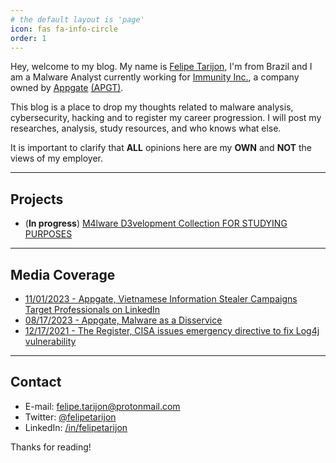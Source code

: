 ```yaml
---
# the default layout is 'page'
icon: fas fa-info-circle
order: 1
---
```



Hey, welcome to my blog. My name is <a alt="https://www.linkedin.com/in/felipetarijon/" href="https://www.linkedin.com/in/felipetarijon/" target="_blank">Felipe Tarijon</a>, I'm from Brazil and I am a Malware Analyst currently working for <a alt="https://immunityinc.com/" href="https://immunityinc.com/" target="_blank">Immunity Inc.</a>, a company owned by <a alt="https://appgate.com/" href="https://appgate.com/" target="_blank">Appgate</a> <a alt="https://finance.yahoo.com/quote/APGT?p=APGT" href="https://finance.yahoo.com/quote/APGT?p=APGT" target="_blank">(APGT)</a>.
  
This blog is a place to drop my thoughts related to malware analysis, cybersecurity, hacking and to register my career progression. I will post my researches, analysis, study resources, and who knows what else.

It is important to clarify that **ALL** opinions here are my **OWN** and **NOT** the views of my employer.

---


## Projects

* (**In progress**) <a alt="https://github.com/felipetarijon/m4ld3v" href="https://github.com/felipetarijon/m4ld3v" target="_blank">M4lware D3velopment Collection FOR STUDYING PURPOSES</a>

---


## Media Coverage

* <a alt="https://www.appgate.com/blog/vietnamese-information-stealer-campaigns-target-professionals-on-linkedin" href="https://www.appgate.com/blog/vietnamese-information-stealer-campaigns-target-professionals-on-linkedin" target="_blank">11/01/2023 - Appgate, Vietnamese Information Stealer Campaigns Target Professionals on LinkedIn</a>
* <a alt="https://www.appgate.com/blog/malware-as-a-disservice" href="https://www.appgate.com/blog/malware-as-a-disservice" target="_blank">08/17/2023 - Appgate, Malware as a Disservice</a>
* <a alt="https://www.theregister.com/2021/12/17/cisa_issues_emergency_directive_to/" href="https://www.theregister.com/2021/12/17/cisa_issues_emergency_directive_to/" target="_blank">12/17/2021 - The Register, CISA issues emergency directive to fix Log4j vulnerability</a>

---


## Contact

* E-mail: <a alt="mailto:felipe.tarijon@protonmail.com" href="mailto:felipe.tarijon@protonmail.com" target="_blank">felipe.tarijon@protonmail.com</a>
* Twitter: <a alt="https://twitter.com/felipetarijon" href="https://twitter.com/felipetarijon" target="_blank">@felipetarijon</a>
* LinkedIn: <a alt="https://linkedin.com/in/felipetarijon" href="https://linkedin.com/in/felipetarijon" target="_blank">/in/felipetarijon</a>
  
Thanks for reading!
